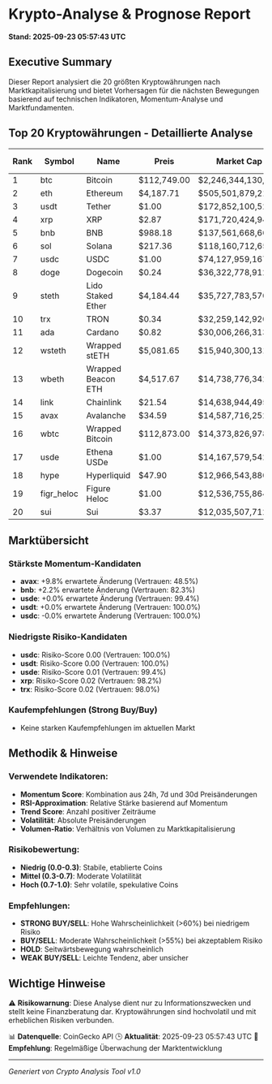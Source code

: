 # Krypto-Analyse & Prognose Report
**Stand: 2025-09-23 05:57:43 UTC**

## Executive Summary

Dieser Report analysiert die 20 größten Kryptowährungen nach Marktkapitalisierung und bietet Vorhersagen für die nächsten Bewegungen basierend auf technischen Indikatoren, Momentum-Analyse und Marktfundamenten.

## Top 20 Kryptowährungen - Detaillierte Analyse

|   Rank | Symbol     | Name               | Preis       | Market Cap         | Wahrscheinlichkeit ↑   | Wahrscheinlichkeit ↓   | Seitwärts   | Erwartete Änderung   | Empfehlung   | Vertrauen   |
|--------|------------|--------------------|-------------|--------------------|------------------------|------------------------|-------------|----------------------|--------------|-------------|
|      1 | btc        | Bitcoin            | $112,749.00 | $2,246,344,130,035 | 35.7%                  | 42.9%                  | 21.4%       | -0.9%                | WEAK SELL    | 93.0%       |
|      2 | eth        | Ethereum           | $4,187.71   | $505,501,879,210   | 26.7%                  | 53.3%                  | 20.0%       | -3.5%                | WEAK SELL    | 88.6%       |
|      3 | usdt       | Tether             | $1.00       | $172,852,100,522   | 43.3%                  | 36.7%                  | 20.0%       | +0.0%                | WEAK BUY     | 100.0%      |
|      4 | xrp        | XRP                | $2.87       | $171,720,424,947   | 35.7%                  | 42.9%                  | 21.4%       | -1.4%                | WEAK SELL    | 98.2%       |
|      5 | bnb        | BNB                | $988.18     | $137,561,668,663   | 42.9%                  | 35.7%                  | 21.4%       | +2.2%                | WEAK BUY     | 82.3%       |
|      6 | sol        | Solana             | $217.36     | $118,160,712,652   | 36.7%                  | 43.3%                  | 20.0%       | -1.5%                | WEAK SELL    | 78.2%       |
|      7 | usdc       | USDC               | $1.00       | $74,127,959,167    | 36.7%                  | 43.3%                  | 20.0%       | -0.0%                | WEAK SELL    | 100.0%      |
|      8 | doge       | Dogecoin           | $0.24       | $36,322,778,912    | 36.7%                  | 43.3%                  | 20.0%       | -1.8%                | WEAK SELL    | 86.6%       |
|      9 | steth      | Lido Staked Ether  | $4,184.44   | $35,727,783,570    | 26.7%                  | 53.3%                  | 20.0%       | -3.4%                | WEAK SELL    | 88.8%       |
|     10 | trx        | TRON               | $0.34       | $32,259,142,920    | 35.7%                  | 42.9%                  | 21.4%       | -1.1%                | WEAK SELL    | 98.0%       |
|     11 | ada        | Cardano            | $0.82       | $30,006,266,313    | 26.7%                  | 53.3%                  | 20.0%       | -2.9%                | WEAK SELL    | 83.1%       |
|     12 | wsteth     | Wrapped stETH      | $5,081.65   | $15,940,300,131    | 26.7%                  | 53.3%                  | 20.0%       | -3.2%                | WEAK SELL    | 93.3%       |
|     13 | wbeth      | Wrapped Beacon ETH | $4,517.67   | $14,738,776,342    | 26.7%                  | 53.3%                  | 20.0%       | -3.4%                | WEAK SELL    | 88.9%       |
|     14 | link       | Chainlink          | $21.54      | $14,638,944,495    | 26.7%                  | 53.3%                  | 20.0%       | -4.1%                | WEAK SELL    | 89.9%       |
|     15 | avax       | Avalanche          | $34.59      | $14,587,716,252    | 44.2%                  | 23.7%                  | 32.1%       | +9.8%                | WEAK BUY     | 48.5%       |
|     16 | wbtc       | Wrapped Bitcoin    | $112,873.00 | $14,373,826,978    | 35.7%                  | 42.9%                  | 21.4%       | -0.8%                | WEAK SELL    | 95.0%       |
|     17 | usde       | Ethena USDe        | $1.00       | $14,167,579,542    | 42.9%                  | 35.7%                  | 21.4%       | +0.0%                | WEAK BUY     | 99.4%       |
|     18 | hype       | Hyperliquid        | $47.90      | $12,966,543,880    | 35.7%                  | 42.9%                  | 21.4%       | -0.7%                | WEAK SELL    | 87.6%       |
|     19 | figr_heloc | Figure Heloc       | $1.00       | $12,536,755,864    | 42.9%                  | 35.7%                  | 21.4%       | +nan%                | WEAK BUY     | 94.9%       |
|     20 | sui        | Sui                | $3.37       | $12,035,507,712    | 28.1%                  | 53.1%                  | 18.7%       | -2.6%                | WEAK SELL    | 84.1%       |

## Marktübersicht

### Stärkste Momentum-Kandidaten
- **avax**: +9.8% erwartete Änderung (Vertrauen: 48.5%)
- **bnb**: +2.2% erwartete Änderung (Vertrauen: 82.3%)
- **usde**: +0.0% erwartete Änderung (Vertrauen: 99.4%)
- **usdt**: +0.0% erwartete Änderung (Vertrauen: 100.0%)
- **usdc**: -0.0% erwartete Änderung (Vertrauen: 100.0%)


### Niedrigste Risiko-Kandidaten
- **usdc**: Risiko-Score 0.00 (Vertrauen: 100.0%)
- **usdt**: Risiko-Score 0.00 (Vertrauen: 100.0%)
- **usde**: Risiko-Score 0.01 (Vertrauen: 99.4%)
- **xrp**: Risiko-Score 0.02 (Vertrauen: 98.2%)
- **trx**: Risiko-Score 0.02 (Vertrauen: 98.0%)


### Kaufempfehlungen (Strong Buy/Buy)
- Keine starken Kaufempfehlungen im aktuellen Markt


## Methodik & Hinweise

### Verwendete Indikatoren:
- **Momentum Score**: Kombination aus 24h, 7d und 30d Preisänderungen
- **RSI-Approximation**: Relative Stärke basierend auf Momentum
- **Trend Score**: Anzahl positiver Zeiträume
- **Volatilität**: Absolute Preisänderungen
- **Volumen-Ratio**: Verhältnis von Volumen zu Marktkapitalisierung

### Risikobewertung:
- **Niedrig (0.0-0.3)**: Stabile, etablierte Coins
- **Mittel (0.3-0.7)**: Moderate Volatilität
- **Hoch (0.7-1.0)**: Sehr volatile, spekulative Coins

### Empfehlungen:
- **STRONG BUY/SELL**: Hohe Wahrscheinlichkeit (>60%) bei niedrigem Risiko
- **BUY/SELL**: Moderate Wahrscheinlichkeit (>55%) bei akzeptablem Risiko
- **HOLD**: Seitwärtsbewegung wahrscheinlich
- **WEAK BUY/SELL**: Leichte Tendenz, aber unsicher

## Wichtige Hinweise

⚠️ **Risikowarnung**: Diese Analyse dient nur zu Informationszwecken und stellt keine Finanzberatung dar. Kryptowährungen sind hochvolatil und mit erheblichen Risiken verbunden.

📊 **Datenquelle**: CoinGecko API
🕒 **Aktualität**: 2025-09-23 05:57:43 UTC
🔄 **Empfehlung**: Regelmäßige Überwachung der Marktentwicklung

---
*Generiert von Crypto Analysis Tool v1.0*
